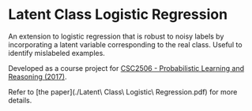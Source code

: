 # Latent Class Logistic Regression

An extension to logistic regression that is robust to noisy labels by incorporating a latent variable corresponding to the real class.
Useful to identify mislabeled examples.

Developed as a course project for [CSC2506 - Probabilistic Learning and Reasoning (2017)](https://www.cs.toronto.edu/~duvenaud/courses/csc412/index.html).

Refer to [the paper](./Latent\ Class\ Logistic\ Regression.pdf) for more details.


